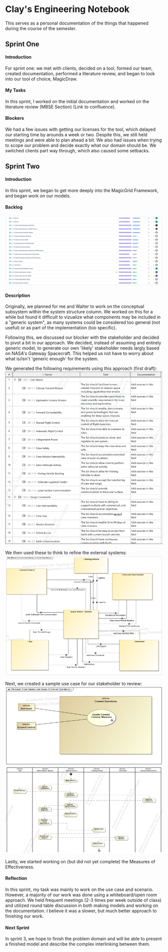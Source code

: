 # Clay's Engineering Notebook
This serves as a personal documentation of the things that happened during the course of the semester.
## Sprint One
#### Introduction
For sprint one: we met with clients, decided on a tool, formed our team, created documentation, performed a literature review, and began to look into our tool of choice, MagicDraw.
#### My Tasks
In this sprint, I worked on the initial documentation and worked on the literature review (MBSE Section) (Link to confluence). 
#### Blockers
We had a few issues with getting our licenses for the tool, which delayed our starting time by arounds a week or two. Despite this, we still held meetings and were able to plan ahead a bit.
We also had issues when trying to scope our problem and decide exactly what our domain should be. We switched clients part way through, which also caused some setbacks.


## Sprint Two
#### Introduction
In this sprint, we began to get more deeply into the MagicGrid Framework, and began work on our models.
#### Backlog
![Sprint 2 Backlog](./resources/sprint2_sc.png)
#### Description
Originally, we planned for me and Walter to work on the conceptual subsystem 
within the system structure column. We worked on this for a while but found
it difficult to vizualize what components may be included in a "generic system",
as many systems could be considered too general (not useful) or as part of the 
implementation (too specific). 

Following this, we discussed our blocker with the stakeholder and decided
to pivot a bit in our approach. We decided, instead of assuming and entirely
generic model, to generate our own 'likely' stakeholder needs largly based on 
NASA's Gateway Spacecraft. This helped us not have to worry about what is/isn't
'generic enough' for the system. 

We generated the following requirements using this approach (first draft):
![Stakeholder needs](./resources/stakeholder.png)

We then used these to think to refine the external systems:
![Context Model](./resources/context.png)

Next, we created a sample use case for our stakeholder to review:
![usecase](./resources/usecase.png)
![scenario](./resources/scenario.png)

Lastly, we started working on (but did not yet complete) the Measures of Effectiveness.

#### Reflection
In this sprint, my task was mainly to work on the use case and scenario. However,
a majority of our work was done using a whiteboard/open room approach. We held 
frequent meetings (2-3 times per week outside of class) and utilized round
table discussion in both making models and working on the documentation. I believe 
it was a slower, but much better approach to finishing our work.

#### Next Sprint
In sprint 3, we hope to finish the problem domain and will be able to present
a finished model and describe the complex interlinking between them.

